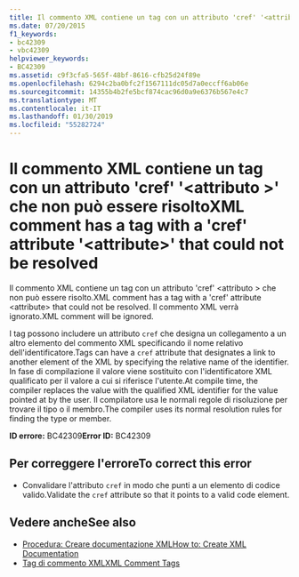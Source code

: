```yaml
---
title: Il commento XML contiene un tag con un attributo 'cref' '<attribute>' che non può essere risolto
ms.date: 07/20/2015
f1_keywords:
- bc42309
- vbc42309
helpviewer_keywords:
- BC42309
ms.assetid: c9f3cfa5-565f-48bf-8616-cfb25d24f89e
ms.openlocfilehash: 6294c2ba0bfc2f1567111dc05d7a0eccff6ab06e
ms.sourcegitcommit: 14355b4b2fe5bcf874cac96d0a9e6376b567e4c7
ms.translationtype: MT
ms.contentlocale: it-IT
ms.lasthandoff: 01/30/2019
ms.locfileid: "55282724"
---
```

# <a name="xml-comment-has-a-tag-with-a-cref-attribute-attribute-that-could-not-be-resolved"></a><span data-ttu-id="3ce3d-102">Il commento XML contiene un tag con un attributo 'cref' '\<attributo >' che non può essere risolto</span><span class="sxs-lookup"><span data-stu-id="3ce3d-102">XML comment has a tag with a 'cref' attribute '\<attribute>' that could not be resolved</span></span>
<span data-ttu-id="3ce3d-103">Il commento XML contiene un tag con un attributo 'cref' \<attributo > che non può essere risolto.</span><span class="sxs-lookup"><span data-stu-id="3ce3d-103">XML comment has a tag with a 'cref' attribute \<attribute> that could not be resolved.</span></span> <span data-ttu-id="3ce3d-104">Il commento XML verrà ignorato.</span><span class="sxs-lookup"><span data-stu-id="3ce3d-104">XML comment will be ignored.</span></span>  
  
 <span data-ttu-id="3ce3d-105">I tag possono includere un attributo `cref` che designa un collegamento a un altro elemento del commento XML specificando il nome relativo dell'identificatore.</span><span class="sxs-lookup"><span data-stu-id="3ce3d-105">Tags can have a `cref` attribute that designates a link to another element of the XML by specifying the relative name of the identifier.</span></span> <span data-ttu-id="3ce3d-106">In fase di compilazione il valore viene sostituito con l'identificatore XML qualificato per il valore a cui si riferisce l'utente.</span><span class="sxs-lookup"><span data-stu-id="3ce3d-106">At compile time, the compiler replaces the value with the qualified XML identifier for the value pointed at by the user.</span></span> <span data-ttu-id="3ce3d-107">Il compilatore usa le normali regole di risoluzione per trovare il tipo o il membro.</span><span class="sxs-lookup"><span data-stu-id="3ce3d-107">The compiler uses its normal resolution rules for finding the type or member.</span></span>  
  
 <span data-ttu-id="3ce3d-108">**ID errore:** BC42309</span><span class="sxs-lookup"><span data-stu-id="3ce3d-108">**Error ID:** BC42309</span></span>  
  
## <a name="to-correct-this-error"></a><span data-ttu-id="3ce3d-109">Per correggere l'errore</span><span class="sxs-lookup"><span data-stu-id="3ce3d-109">To correct this error</span></span>  
  
-   <span data-ttu-id="3ce3d-110">Convalidare l'attributo `cref` in modo che punti a un elemento di codice valido.</span><span class="sxs-lookup"><span data-stu-id="3ce3d-110">Validate the `cref` attribute so that it points to a valid code element.</span></span>  
  
## <a name="see-also"></a><span data-ttu-id="3ce3d-111">Vedere anche</span><span class="sxs-lookup"><span data-stu-id="3ce3d-111">See also</span></span>
- [<span data-ttu-id="3ce3d-112">Procedura: Creare documentazione XML</span><span class="sxs-lookup"><span data-stu-id="3ce3d-112">How to: Create XML Documentation</span></span>](../../visual-basic/programming-guide/program-structure/how-to-create-xml-documentation.md)
- [<span data-ttu-id="3ce3d-113">Tag di commento XML</span><span class="sxs-lookup"><span data-stu-id="3ce3d-113">XML Comment Tags</span></span>](../../visual-basic/language-reference/xmldoc/index.md)
